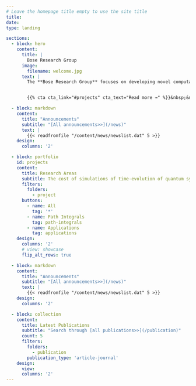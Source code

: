 ```yaml
---
# Leave the homepage title empty to use the site title
title:
date: 
type: landing

sections:
  - block: hero
    content:
      title: |
        Bose Research Group
      image:
        filename: welcome.jpg
      text: |
        The **Bose Research Group** focuses on developing novel computational approaches to **simulating non-equilibrium dynamics of quantum systems in the condensed phase**, overcoming the *curse of dimensionality*.


        {{% cta cta_link="#projects" cta_text="Read more →" %}}&nbsp;&nbsp;{{% cta cta_link="./publication/" cta_text="Publications →" %}}&nbsp;&nbsp;{{% cta cta_link="./people/" cta_text="Meet the team →" %}}&nbsp;&nbsp;{{% cta cta_link="https://github.com/amartyabose/QuantumDynamics.jl" cta_text="Software →" %}}<!--&nbsp;&nbsp;{{% cta cta_link="./courses/" cta_text="Courses →" %}}-->

  - block: markdown
    content:
      title: "Announcements"
      subtitle: "[All announcements>>](/news)"
      text: |
        {{< readfromfile "/content/news/newslist.dat" 5 >}} 
    design:
      columns: '2'

  - block: portfolio
    id: projects
    content:
      title: Research Areas
      subtitle: The cost of simulations of time-evolution of quantum systems grows exponentially with the number of dimensions involved. Various approaches, both approximate and numerically exact, are required to make such simulations feasible. Explore the ideas that are being developed in the group.
      filters:
        folders:
          - project
      buttons:
        - name: All
          tag: '*'
        - name: Path Integrals
          tag: path-integrals
        - name: Applications
          tag: applications
    design:
      columns: '2'
      # view: showcase
      flip_alt_rows: true

  - block: markdown
    content:
      title: "Announcements"
      subtitle: "[All announcements>>](/news)"
      text: |
        {{< readfromfile "/content/news/newslist.dat" 5 >}} 
    design:
      columns: '2'

  - block: collection
    content:
      title: Latest Publications
      subtitle: "Search through [all publications>>](/publication)"
      count: 5
      filters:
        folders:
          - publication
        publication_type: 'article-journal'
    design:
      view: 
      columns: '2'
---
```

